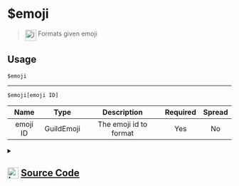# $emoji
> <img align="top" src="https://upload.wikimedia.org/wikipedia/commons/thumb/e/e4/Infobox_info_icon.svg/160px-Infobox_info_icon.svg.png?20150409153300" alt="image" width="25" height="auto"> Formats given emoji
## Usage
```
$emoji
```
---
```
$emoji[emoji ID]
```
| Name | Type | Description | Required | Spread
| :---: | :---: | :---: | :---: | :---: |
emoji ID | GuildEmoji | The emoji id to format | Yes | No
<details>
<summary>
    
## <img align="top" src="https://cdn4.iconfinder.com/data/icons/iconsimple-logotypes/512/github-512.png" alt="image" width="25" height="auto">  [Source Code](https://github.com/tryforge/ForgeScript-V2/blob/main/src/native/emoji.ts)
    
</summary>
    
```ts
import { ArgType, NativeFunction, Return } from "../structures"

export default new NativeFunction({
    name: "$emoji",
    version: "1.0.0",
    description: "Formats given emoji",
    brackets: false,
    unwrap: true,
    args: [
        {
            name: "emoji ID",
            description: "The emoji id to format",
            rest: false,
            type: ArgType.GuildEmoji,
            required: true,
        },
    ],
    execute(ctx, [emoji]) {
        emoji ?? ctx.emoji
        return Return.success(emoji?.toString())
    },
})

```
    
</details>